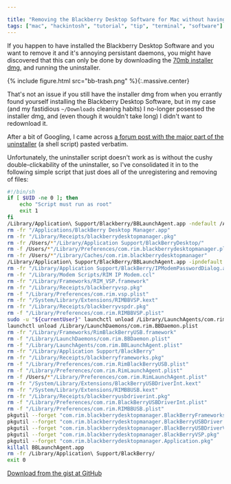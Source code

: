 ```yaml
---

title: "Removing the Blackberry Desktop Software for Mac without having to re-download a 70mb installer from Blackberry"
tags: ["mac", "hackintosh", "tutorial", "tip", "terminal", "software"]
---
```

If you happen to have installed the Blackberry Desktop Software and you want to remove it and it's annoying persistant daemons, you might have discovered that this can only be done by downloading the [70mb installer dmg](http://us.blackberry.com/software/desktop/desktop-mac.html), and running the uninstaller.

<!-- more -->

{% include figure.html src="bb-trash.png" %}{:.massive.center}

That's not an issue if you still have the installer dmg from when you errantly found yourself installing the Blackberry Desktop Software, but in my case (and my fastidious `~/Downloads` cleaning habits) I no-longer posessed the installer dmg, and (even though it wouldn't take long) I didn't want to redownload it.

After a bit of Googling, I came across [a forum post with the major part of the uninstaller](http://supportforums.blackberry.com/t5/Desktop-Software-for-Mac/How-do-you-Remove-Desktop-Manager/m-p/564538) (a shell script) pasted verbatim.

Unfortunately, the uninstaller script doesn't work as is without the cushy double-clickability of the uninstaller, so I've consolidated it in to the following simple script that just does all of the unregistering and removing of files:

```bash
#!/bin/sh
if [ $UID -ne 0 ]; then
    echo "Script must run as root"
    exit 1
fi
/Library/Application\ Support/Blackberry/BBLaunchAgent.app -ndefault /Applications/BlackBerry\ Desktop\ Manager.app >> /dev/null
rm -fr "/Applications/BlackBerry Desktop Manager.app"
rm -fr "/Library/Receipts/blackberrydesktopmanager.pkg"
rm -fr /Users/*"/Library/Application Support/BlackBerryDesktop/"
rm -f /Users/*"/Library/Preferences/com.rim.blackberrydesktopmanager.plist"
rm -fr /Users/*"/Library/Caches/com.rim.blackberrydesktopmanager"
/Library/Application\ Support/BlackBerry/BBLaunchAgent.app -ipndefault /Library/Application\ Support/BlackBerry/IPModemPasswordDialog.app >> /dev/null
rm -fr "/Library/Application Support/BlackBerry/IPModemPasswordDialog.app"
rm -fr "/Library/Modem Scripts/RIM IP Modem.ccl"
rm -fr "/Library/Frameworks/RIM_VSP.framework"
rm -fr "/Library/Receipts/blackberryvsp.pkg"
rm -f "/Library/Preferences/com.rim.vsp.plist"
rm -fr "/System/Library/Extensions/RIMBBVSP.kext"
rm -fr "/Library/Receipts/blackberryvspdr.pkg"
rm -f "/Library/Preferences/com.rim.RIMBBVSP.plist"
sudo -u "${currentUser}" launchctl unload /Library/LaunchAgents/com.rim.BBLaunchAgent.plist
launchctl unload /Library/LaunchDaemons/com.rim.BBDaemon.plist
rm -fr "/Library/Frameworks/RimBlackBerryUSB.framework"
rm -f "/Library/LaunchDaemons/com.rim.BBDaemon.plist"
rm -f "/Library/LaunchAgents/com.rim.BBLaunchAgent.plist"
rm -fr "/Library/Application Support/BlackBerry"
rm -fr "/Library/Receipts/blackberryframeworks.pkg"
rm -f "/Library/Preferences/com.rim.RimBlackBerryUSB.plist"
rm -f "/Library/Preferences/com.rim.RimLaunchAgent.plist"
rm -f /Users/*"/Library/Preferences/com.rim.RimLaunchAgent.plist"
rm -fr "/System/Library/Extensions/BlackBerryUSBDriverInt.kext"
rm -fr "/System/Library/Extensions/RIMBBUSB.kext"
rm -fr "/Library/Receipts/blackberryusbdriverint.pkg"
rm -f "/Library/Preferences/com.rim.BlackBerryUSBDriverInt.plist"
rm -f "/Library/Preferences/com.rim.RIMBBUSB.plist"
pkgutil --forget "com.rim.blackberrydesktopmanager.BlackBerryFrameworks.pkg"
pkgutil --forget "com.rim.blackberrydesktopmanager.BlackBerryUSBDriver.pkg"
pkgutil --forget "com.rim.blackberrydesktopmanager.BlackBerryUSBDriverVSP.pkg"
pkgutil --forget "com.rim.blackberrydesktopmanager.BlackBerryVSP.pkg"
pkgutil --forget "com.rim.blackberrydesktopmanager.Application.pkg"
killall BBLaunchAgent.app
rm -fr /Library/Application\ Support/BlackBerry/
exit 0
```

[Download from the gist at GitHub](https://gist.github.com/omgmog/5672581)
